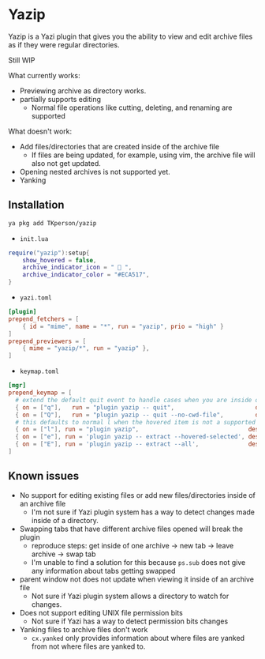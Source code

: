 # Yazip

Yazip is a Yazi plugin that gives you the ability to view and edit archive
files as if they were regular directories.

Still WIP

What currently works:

* Previewing archive as directory works.
* partially supports editing
  * Normal file operations like cutting, deleting, and renaming are
  supported

What doesn't work:

* Add files/directories that are created inside of the archive file
  * If files are being updated, for example, using vim, the archive file will
  also not get updated.
* Opening nested archives is not supported yet.
* Yanking

## Installation

```sh
ya pkg add TKperson/yazip
```

* `init.lua`
```lua
require("yazip"):setup{
	show_hovered = false,
	archive_indicator_icon = "  ",
	archive_indicator_color = "#ECA517",
}
```

* `yazi.toml`

```toml
[plugin]
prepend_fetchers = [
    { id = "mime", name = "*", run = "yazip", prio = "high" }
]
prepend_previewers = [
    { mime = "yazip/*", run = "yazip" },
]
```

* `keymap.toml`

```toml
[mgr]
prepend_keymap = [
  # extend the default quit event to handle cases when you are inside of an archive file
  { on = ["q"],   run = "plugin yazip -- quit",                       desc = "Quit the process" },
  { on = ["Q"],   run = "plugin yazip -- quit --no-cwd-file",         desc = "Quit without outputting cwd-file" },
  # this defaults to normal l when the hovered item is not a supported archive file
  { on = ["l"], run = "plugin yazip",                               desc = "Enter archive with Yazip" }, 
  { on = ["e"], run = 'plugin yazip -- extract --hovered-selected', desc = "Extract selected or hovered inside of Yazip" },
  { on = ["E"], run = 'plugin yazip -- extract --all',              desc = "Extract everything inside of Yazip" },
]
```

## Known issues

* No support for editing existing files or add new files/directories inside of
an archive file
  * I'm not sure if Yazi plugin system has a way to detect changes made inside
  of a directory.
* Swapping tabs that have different archive files opened will break the plugin
  * reproduce steps: get inside of one archive -> new tab -> leave archive ->
  swap tab
  * I'm unable to find a solution for this because `ps.sub` does not give any
  information about tabs getting swapped
* parent window not does not update when viewing it inside of an archive file
  * Not sure if Yazi plugin system allows a directory to watch for changes.
* Does not support editing UNIX file permission bits
  * Not sure if Yazi has a way to detect permission bits changes
* Yanking files to archive files don't work
  * `cx.yanked` only provides information about where files are yanked from not
  where files are yanked to.
